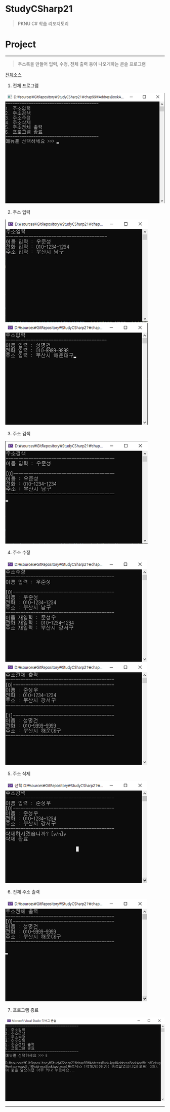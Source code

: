 # StudyCSharp21

> PKNU C# 학습 리포지토리

# Project
---
> 주소록을 만들어 입력, 수정, 전체 출력 등이 나오게하는 콘솔 프로그램 

[전체소스](https://github.com/junseongwoo/StudyCSharp21/tree/main/chap99/AddressBookApp)


1. 전체 프로그램

![결과1](/chap99/img/result01.png "전체 프로그램")
 
2. 주소 입력

![결과2](/chap99/img/result02.png "주소 입력")
![결과3](/chap99/img/result03.png "주소 입력")
 
3. 주소 검색

![결과4](/chap99/img/result04.png "주소 검색")

4. 주소 수정

![결과5](/chap99/img/result05.png "주소 수정")
![결과5](/chap99/img/result06.png "주소 수정")

5. 주소 삭제

![결과6](/chap99/img/result07.png "주소 삭제")

6. 전체 주소 출력 

![결과7](/chap99/img/result08.png "전체 주소 출력")

7. 프로그램 종료

![결과8](/chap99/img/result09.png "프로그램 종료")

-----------------



